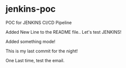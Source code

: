 # jenkins-poc
POC for JENKINS CI/CD Pipeline

Added New Line to the README file..
Let's test JENKINS!

Added something mode!


This is my last commit for the night!


One Last time, test the email.
